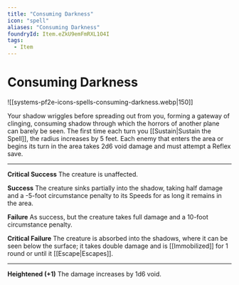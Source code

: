 ```yaml
---
title: "Consuming Darkness"
icon: "spell"
aliases: "Consuming Darkness"
foundryId: Item.eZkU9emFmRXL1O4I
tags:
  - Item
---
```


# Consuming Darkness
![[systems-pf2e-icons-spells-consuming-darkness.webp|150]]

Your shadow wriggles before spreading out from you, forming a gateway of clinging, consuming shadow through which the horrors of another plane can barely be seen. The first time each turn you [[Sustain|Sustain the Spell]], the radius increases by 5 feet. Each enemy that enters the area or begins its turn in the area takes 2d6 void damage and must attempt a Reflex save.

* * *

**Critical Success** The creature is unaffected.

**Success** The creature sinks partially into the shadow, taking half damage and a -5-foot circumstance penalty to its Speeds for as long it remains in the area.

**Failure** As success, but the creature takes full damage and a 10-foot circumstance penalty.

**Critical Failure** The creature is absorbed into the shadows, where it can be seen below the surface; it takes double damage and is [[Immobilized]] for 1 round or until it [[Escape|Escapes]].

* * *

**Heightened (+1)** The damage increases by 1d6 void.
